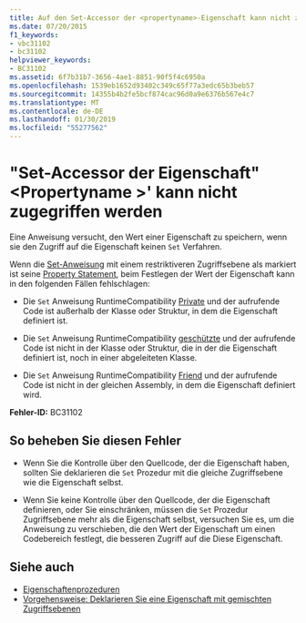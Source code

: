 ```yaml
---
title: Auf den Set-Accessor der <propertyname>-Eigenschaft kann nicht zugegriffen werden.
ms.date: 07/20/2015
f1_keywords:
- vbc31102
- bc31102
helpviewer_keywords:
- BC31102
ms.assetid: 6f7b31b7-3656-4ae1-8851-90f5f4c6950a
ms.openlocfilehash: 1539eb1652d93402c349c65f77a3edc65b3beb57
ms.sourcegitcommit: 14355b4b2fe5bcf874cac96d0a9e6376b567e4c7
ms.translationtype: MT
ms.contentlocale: de-DE
ms.lasthandoff: 01/30/2019
ms.locfileid: "55277562"
---
```

# <a name="set-accessor-of-property-propertyname-is-not-accessible"></a>"Set-Accessor der Eigenschaft"\<Propertyname >' kann nicht zugegriffen werden
Eine Anweisung versucht, den Wert einer Eigenschaft zu speichern, wenn sie den Zugriff auf die Eigenschaft keinen `Set` Verfahren.  
  
 Wenn die [Set-Anweisung](../../../visual-basic/language-reference/statements/set-statement.md) mit einem restriktiveren Zugriffsebene als markiert ist seine [Property Statement](../../../visual-basic/language-reference/statements/property-statement.md), beim Festlegen der Wert der Eigenschaft kann in den folgenden Fällen fehlschlagen:  
  
-   Die `Set` Anweisung RuntimeCompatibility [Private](../../../visual-basic/language-reference/modifiers/private.md) und der aufrufende Code ist außerhalb der Klasse oder Struktur, in dem die Eigenschaft definiert ist.  
  
-   Die `Set` Anweisung RuntimeCompatibility [geschützte](../../../visual-basic/language-reference/modifiers/protected.md) und der aufrufende Code ist nicht in der Klasse oder Struktur, die in der die Eigenschaft definiert ist, noch in einer abgeleiteten Klasse.  
  
-   Die `Set` Anweisung RuntimeCompatibility [Friend](../../../visual-basic/language-reference/modifiers/friend.md) und der aufrufende Code ist nicht in der gleichen Assembly, in dem die Eigenschaft definiert wird.  
  
 **Fehler-ID:** BC31102  
  
## <a name="to-correct-this-error"></a>So beheben Sie diesen Fehler  
  
-   Wenn Sie die Kontrolle über den Quellcode, der die Eigenschaft haben, sollten Sie deklarieren die `Set` Prozedur mit die gleiche Zugriffsebene wie die Eigenschaft selbst.  
  
-   Wenn Sie keine Kontrolle über den Quellcode, der die Eigenschaft definieren, oder Sie einschränken, müssen die `Set` Prozedur Zugriffsebene mehr als die Eigenschaft selbst, versuchen Sie es, um die Anweisung zu verschieben, die den Wert der Eigenschaft um einen Codebereich festlegt, die besseren Zugriff auf die Diese Eigenschaft.  
  
## <a name="see-also"></a>Siehe auch
- [Eigenschaftenprozeduren](../../../visual-basic/programming-guide/language-features/procedures/property-procedures.md)
- [Vorgehensweise: Deklarieren Sie eine Eigenschaft mit gemischten Zugriffsebenen](../../../visual-basic/programming-guide/language-features/procedures/how-to-declare-a-property-with-mixed-access-levels.md)
